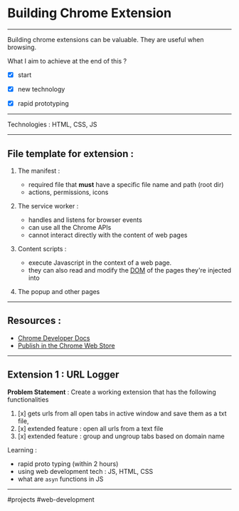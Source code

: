 # Building Chrome Extension 
---

Building chrome extensions can be valuable. They are useful when browsing. 

What I aim to achieve at the end of this ?  
- [x] start 
- [x] new technology 
- [x] rapid prototyping 


----
Technologies : HTML, CSS, JS 


---
## File template for extension : 

1. The manifest : 
	- required file that **must** have a specific file name and path (root dir)
	- actions, permissions, icons 

2. The service worker : 
	- handles and listens for browser events
	- can use all the Chrome APIs
	- cannot interact directly with the content of web pages

3. Content scripts :
	- execute Javascript in the context of a web page. 
	- they can also read and modify the [DOM](https://developer.mozilla.org/docs/Web/API/Document_Object_Model) of the pages they're injected into

4. The popup and other pages


---
## Resources : 

- [Chrome Developer Docs](https://developer.chrome.com/docs/extensions/) 
- [Publish in the Chrome Web Store](https://developer.chrome.com/docs/webstore/publish/)


---
## Extension 1 : URL Logger 

**Problem Statement** : Create a working extension that has the following functionalities 
1. [x] gets urls from all open tabs in active window and save them as a txt file, 
2. [x] extended feature : open all urls from a text file 
3. [x] extended feature : group and ungroup tabs based on domain name 

Learning : 
- rapid proto typing (within 2 hours)
- using web development tech : JS, HTML, CSS 
- what are `asyn` functions in JS

---
#projects #web-development